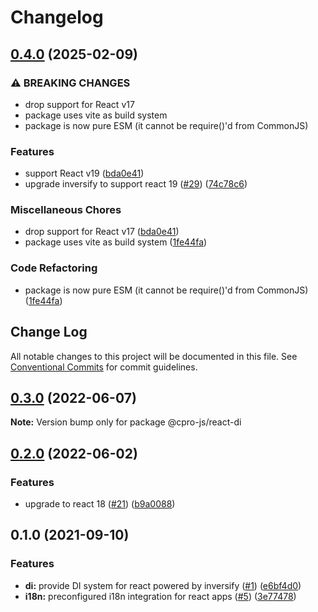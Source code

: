# Changelog

## [0.4.0](https://github.com/cpro-js/react-core-modules/compare/@cpro-js/react-di-v0.3.0...@cpro-js/react-di-v0.4.0) (2025-02-09)


### ⚠ BREAKING CHANGES

* drop support for React v17
* package uses vite as build system
* package is now pure ESM (it cannot be require()'d from CommonJS)

### Features

* support React v19 ([bda0e41](https://github.com/cpro-js/react-core-modules/commit/bda0e411babba731f53789a1801b638bf31fd139))
* upgrade inversify to support react 19 ([#29](https://github.com/cpro-js/react-core-modules/issues/29)) ([74c78c6](https://github.com/cpro-js/react-core-modules/commit/74c78c67394639b37e555c1a636e57d8aff56e78))


### Miscellaneous Chores

* drop support for React v17 ([bda0e41](https://github.com/cpro-js/react-core-modules/commit/bda0e411babba731f53789a1801b638bf31fd139))
* package uses vite as build system ([1fe44fa](https://github.com/cpro-js/react-core-modules/commit/1fe44faeb9bdbd2edd359d873c4a6cdbcc0c0103))


### Code Refactoring

* package is now pure ESM (it cannot be require()'d from CommonJS) ([1fe44fa](https://github.com/cpro-js/react-core-modules/commit/1fe44faeb9bdbd2edd359d873c4a6cdbcc0c0103))

## Change Log

All notable changes to this project will be documented in this file.
See [Conventional Commits](https://conventionalcommits.org) for commit guidelines.

## [0.3.0](https://github.com/cpro-js/react-core-modules/compare/v0.2.0...v0.3.0) (2022-06-07)

**Note:** Version bump only for package @cpro-js/react-di

## [0.2.0](https://github.com/cpro-js/react-core-modules/compare/v0.1.0...v0.2.0) (2022-06-02)

### Features

- upgrade to react 18 ([#21](https://github.com/cpro-js/react-core-modules/issues/21)) ([b9a0088](https://github.com/cpro-js/react-core-modules/commit/b9a0088b6c7d5a55d125e7137c46654f03f305ab))

## 0.1.0 (2021-09-10)

### Features

- **di:** provide DI system for react powered by inversify ([#1](https://github.com/cpro-js/react-core-modules/issues/1)) ([e6bf4d0](https://github.com/cpro-js/react-core-modules/commit/e6bf4d0cded1ac80b01e5edd49725c8d609ac4b5))
- **i18n:** preconfigured i18n integration for react apps ([#5](https://github.com/cpro-js/react-core-modules/issues/5)) ([3e77478](https://github.com/cpro-js/react-core-modules/commit/3e774787de3e54a38e08e44911b23931f72b04b4))
